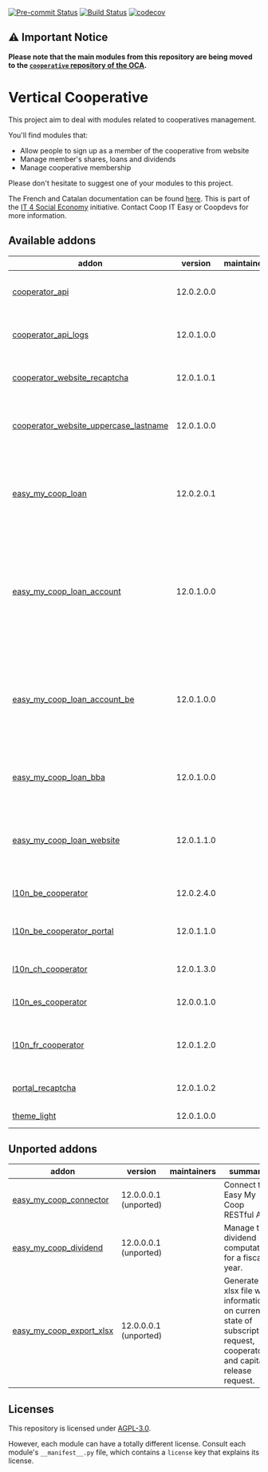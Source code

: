 
[![Pre-commit Status](https://github.com/coopiteasy/vertical-cooperative/actions/workflows/pre-commit.yml/badge.svg?branch=12.0)](https://github.com/coopiteasy/vertical-cooperative/actions/workflows/pre-commit.yml?query=branch%3A12.0)
[![Build Status](https://github.com/coopiteasy/vertical-cooperative/actions/workflows/test.yml/badge.svg?branch=12.0)](https://github.com/coopiteasy/vertical-cooperative/actions/workflows/test.yml?query=branch%3A12.0)
[![codecov](https://codecov.io/gh/coopiteasy/vertical-cooperative/branch/12.0/graph/badge.svg)](https://codecov.io/gh/coopiteasy/vertical-cooperative)

<!-- /!\ do not modify above this line -->

## ⚠️ Important Notice

**Please note that the main modules from this repository are being moved to the [`cooperative` repository of the OCA](https://github.com/OCA/cooperative).**

# Vertical Cooperative

This project aim to deal with modules related to cooperatives management.

You'll find modules that:

 - Allow people to sign up as a member of the cooperative from website
 - Manage member's shares, loans and dividends
 - Manage cooperative membership

Please don't hesitate to suggest one of your modules to this project.

The French and Catalan documentation can be found [here](https://doc.it4socialeconomy.org/books/application-easy-my-coop).
This is part of the [IT 4 Social Economy](https://it4socialeconomy.org) initiative.
Contact Coop IT Easy or Coopdevs for more information.


<!-- /!\ do not modify below this line -->

<!-- prettier-ignore-start -->

[//]: # (addons)

Available addons
----------------
addon | version | maintainers | summary
--- | --- | --- | ---
[cooperator_api](cooperator_api/) | 12.0.2.0.0 |  | Open Cooperators to the world: RESTful API.
[cooperator_api_logs](cooperator_api_logs/) | 12.0.1.0.0 |  | Helpers to log calls in and out of cooperators_api.
[cooperator_website_recaptcha](cooperator_website_recaptcha/) | 12.0.1.0.1 |  | Add Google Recaptcha to Subscription Request Form
[cooperator_website_uppercase_lastname](cooperator_website_uppercase_lastname/) | 12.0.1.0.0 |  | This module UPPERCASES the last names of submitted requests
[easy_my_coop_loan](easy_my_coop_loan/) | 12.0.2.0.1 |  | This module allows to manage the bonds and subordinated loans subscription life cycle.
[easy_my_coop_loan_account](easy_my_coop_loan_account/) | 12.0.1.0.0 |  | This module brings the accounting part of the loan issue. It has for purpose to generate all the accounting entries to the covered use cases.
[easy_my_coop_loan_account_be](easy_my_coop_loan_account_be/) | 12.0.1.0.0 |  | This module install belgian localisation demo data for EMC loan account. It also trigger installation for the dependency module
[easy_my_coop_loan_bba](easy_my_coop_loan_bba/) | 12.0.1.0.0 |  | This module implements the bba structured communication on the loan line.
[easy_my_coop_loan_website](easy_my_coop_loan_website/) | 12.0.1.1.0 |  | This module implements the subscription page for bonds and subordinated loans.
[l10n_be_cooperator](l10n_be_cooperator/) | 12.0.2.4.0 |  | Cooperators Belgium Localization
[l10n_be_cooperator_portal](l10n_be_cooperator_portal/) | 12.0.1.1.0 |  | Give access to Tax Shelter Report in the portal.
[l10n_ch_cooperator](l10n_ch_cooperator/) | 12.0.1.3.0 |  | Cooperators Switzerland localization
[l10n_es_cooperator](l10n_es_cooperator/) | 12.0.0.1.0 |  | Cooperator localization for Spain
[l10n_fr_cooperator](l10n_fr_cooperator/) | 12.0.1.2.0 |  | This is the French localization for the Cooperators module
[portal_recaptcha](portal_recaptcha/) | 12.0.1.0.2 |  | Add google recaptcha to forms.
[theme_light](theme_light/) | 12.0.1.0.0 |  | extract of the theme zen


Unported addons
---------------
addon | version | maintainers | summary
--- | --- | --- | ---
[easy_my_coop_connector](easy_my_coop_connector/) | 12.0.0.0.1 (unported) |  | Connect to Easy My Coop RESTful API.
[easy_my_coop_dividend](easy_my_coop_dividend/) | 12.0.0.0.1 (unported) |  | Manage the dividend computation for a fiscal year.
[easy_my_coop_export_xlsx](easy_my_coop_export_xlsx/) | 12.0.0.0.1 (unported) |  | Generate a xlsx file with information on current state of subscription request, cooperators and capital release request.

[//]: # (end addons)

<!-- prettier-ignore-end -->

## Licenses

This repository is licensed under [AGPL-3.0](LICENSE).

However, each module can have a totally different license. Consult each module's
`__manifest__.py` file, which contains a `license` key that explains its
license.
